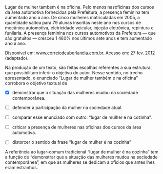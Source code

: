 

Lugar de mulher também é na oficina. Pelo menos nasoficinas dos cursos da área automotiva fornecidos pela Prefeitura, a presença feminina tem aumentado ano a ano. De cinco mulheres matriculadas em 2005, a quantidade saltou para 79 alunas inscritas neste ano nos cursos de mecânica automotiva, eletricidade veicular, injeção eletrônica, repintura e funilaria. A presença feminina nos cursos automotivos da Prefeitura — que são gratuitos — cresceu 1 480% nos últimos sete anos e tem aumentado ano a ano.

Disponível em: www.correiodeuberlandia.com.br. Acesso em: 27 fev. 2012 (adaptado).

Na produção de um texto, são feitas escolhas referentes a sua estrutura, que possibilitam inferir o objetivo do autor. Nesse sentido, no trecho apresentado, o enunciado “Lugar de mulher também é na oficina” corrobora o objetivo textual de



- [x] demonstrar que a situação das mulheres mudou na sociedade contemporânea.
- [ ] defender a participação da mulher na sociedade atual.
- [ ] comparar esse enunciado com outro: “lugar de mulher é na cozinha”.
- [ ] criticar a presença de mulheres nas oficinas dos cursos da área automotiva.
- [ ] distorcer o sentido da frase “lugar de mulher é na cozinha”


A referência ao lugar-comum tradicional “lugar de mulher é na cozinha” tem a função de “demonstrar que a situação das mulheres mudou na sociedade contemporânea”, em que as mulheres se dedicam a ofícios que antes lhes eram estranhos.

        